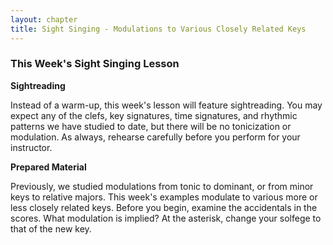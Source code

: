 ```yaml
---
layout: chapter
title: Sight Singing - Modulations to Various Closely Related Keys
---
```


### This Week's Sight Singing Lesson

**Sightreading**

Instead of a warm-up, this week's lesson will feature sightreading. You may expect any of the clefs, key signatures, time signatures, and rhythmic patterns we have studied to date, but there will be no tonicization or modulation. As always, rehearse carefully before you perform for your instructor.

**Prepared Material**

Previously, we studied modulations from tonic to dominant, or from minor keys to relative majors. This week's examples modulate to various more or less closely related keys. Before you begin, examine the accidentals in the scores. What modulation is implied? At the asterisk, change your solfege to that of the new key.